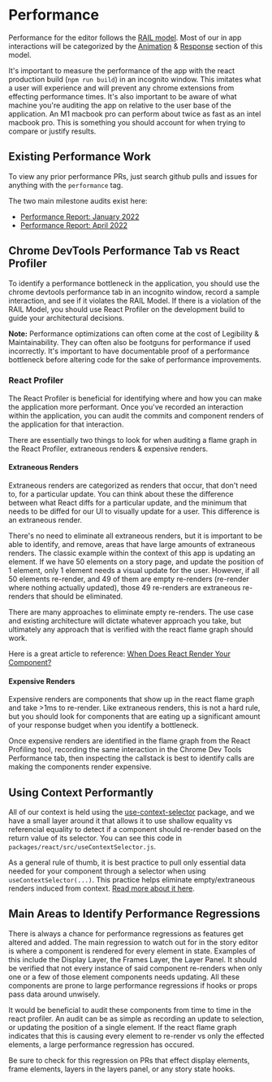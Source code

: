 # Performance

Performance for the editor follows the [RAIL model](https://web.dev/rail/). Most of our in app interactions will be categorized by the [Animation](https://web.dev/rail/#animation:-produce-a-frame-in-10-ms) & [Response](https://web.dev/rail/#response:-process-events-in-under-50ms) section of this model. 

It's important to measure the performance of the app with the react production build (`npm run build`) in an incognito window. This imitates what a user will experience and will prevent any chrome extensions from effecting performance times. It's also important to be aware of what machine you're auditing the app on relative to the user base of the application. An M1 macbook pro can perform about twice as fast as an intel macbook pro. This is something you should account for when trying to compare or justify results.

## Existing Performance Work

To view any prior performance PRs, just search github pulls and issues for anything with the `performance` tag.

The two main milestone audits exist here:

- [Performance Report: January 2022 ](https://github.com/GoogleForCreators/web-stories-wp/issues/10158)
- [Performance Report: April 2022](https://github.com/GoogleForCreators/web-stories-wp/issues/11263)

## Chrome DevTools Performance Tab vs React Profiler

To identify a performance bottleneck in the application, you should use the chrome devtools performance tab in an incognito window, record a sample interaction, and see if it violates the RAIL Model. If there is a violation of the RAIL Model, you should use React Profiler on the development build to guide your architectural decisions.

**Note:** Performance optimizations can often come at the cost of Legibility & Maintainability. They can often also be footguns for performance if used incorrectly. It's important to have documentable proof of a performance bottleneck before altering code for the sake of performance improvements.

### React Profiler

The React Profiler is beneficial for identifying where and how you can make the application more performant. Once you've recorded an interaction within the application, you can audit the commits and component renders of the application for that interaction.

There are essentially two things to look for when auditing a flame graph in the React Profiler, extraneous renders & expensive renders.

#### Extraneous Renders

Extraneous renders are categorized as renders that occur, that don't need to, for a particular update. You can think about these the difference between what React diffs for a particular update, and the minimum that needs to be diffed for our UI to visually update for a user. This difference is an extraneous render.

There's no need to eliminate all extraneous renders, but it is important to be able to identify, and remove, areas that have large amounts of extraneous renders. The classic example within the context of this app is updating an element. If we have 50 elements on a story page, and update the position of 1 element, only 1 element needs a visual update for the user. However, if all 50 elements re-render, and 49 of them are empty re-renders (re-render where nothing actually updated), those 49 re-renders are extraneous re-renders that should be eliminated.

There are many approaches to eliminate empty re-renders. The use case and existing architecture will dictate whatever approach you take, but ultimately any approach that is verified with the react flame graph should work.

Here is a great article to reference: [When Does React Render Your Component?](https://www.zhenghao.io/posts/react-rerender)

#### Expensive Renders

Expensive renders are components that show up in the react flame graph and take >1ms to re-render. Like extraneous renders, this is not a hard rule, but you should look for components that are eating up a significant amount of your response budget when you identify a bottleneck.

Once expensive renders are identified in the flame graph from the React Profiling tool, recording the same interaction in the Chrome Dev Tools Performance tab, then inspecting the callstack is best to identify calls are making the components render expensive.

## Using Context Performantly

All of our context is held using the [use-context-selector](https://github.com/dai-shi/use-context-selector) package, and we have a small layer around it that allows it to use shallow equality vs referencial equality to detect if a component should re-render based on the return value of its selector. You can see this code in `packages/react/src/useContextSelector.js`.

As a general rule of thumb, it is best practice to pull only essential data needed for your component through a selector when using `useContextSelector(...)`. This practice helps eliminate empty/extraneous renders induced from context. [Read more about it here](https://github.com/GoogleForCreators/web-stories-wp/issues/2662#issuecomment-1011372651).

## Main Areas to Identify Performance Regressions

There is always a chance for performance regressions as features get altered and added. The main regression to watch out for in the story editor is where a component is rendered for every element in state. Examples of this include the Display Layer, the Frames Layer, the Layer Panel. It should be verified that not every instance of said component re-renders when only one or a few of those element components needs updating. All these components are prone to large performance regressions if hooks or props pass data around unwisely.

It would be beneficial to audit these components from time to time in the react profiler. An audit can be as simple as recording an update to selection, or updating the position of a single element. If the react flame graph indicates that this is causing every element to re-render vs only the effected elements, a large performance regression has occured.

Be sure to check for this regression on PRs that effect display elements, frame elements, layers in the layers panel, or any story state hooks.
